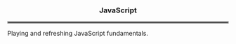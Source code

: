 ### <div align="center">JavaScript</div>
<hr style="border:2px solid gray">

Playing and refreshing JavaScript fundamentals. <br>

